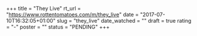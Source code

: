 +++
title = "They Live"
rt_url = "https://www.rottentomatoes.com/m/they_live"
date = "2017-07-10T16:32:05+01:00"
slug = "they_live"
date_watched = ""
draft = true
rating = "-"
poster = ""
status = "PENDING"
+++